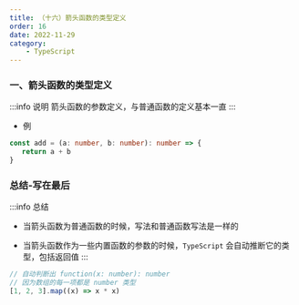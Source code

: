 ```yaml
---
title: （十六）箭头函数的类型定义
order: 16
date: 2022-11-29
category:
    - TypeScript
---
```



### 一、箭头函数的类型定义
:::info 说明
箭头函数的参数定义，与普通函数的定义基本一直
:::
 
 - 例
 ```ts
 const add = (a: number, b: number): number => {
    return a + b
 }
 ```

### 总结-写在最后
:::info 总结
- 当箭头函数为普通函数的时候，写法和普通函数写法是一样的

- 当箭头函数作为一些内置函数的参数的时候，`TypeScript` 会自动推断它的类型，包括返回值
:::
```ts
// 自动判断出 function(x: number): number
// 因为数组的每一项都是 number 类型
[1, 2, 3].map((x) => x * x)
```
